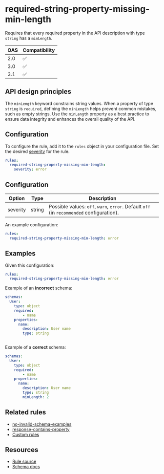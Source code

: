 # required-string-property-missing-min-length

Requires that every required property in the API description with type `string` has a `minLength`. 

|OAS|Compatibility|
|---|---|
|2.0|✅|
|3.0|✅|
|3.1|✅|

## API design principles

The `minLength` keyword constrains string values. When a property of type `string` is `required`, defining the `minLength` helps prevent common mistakes, such as empty strings. Use the `minLength` property as a best practice to ensure data integrity and enhances the overall quality of the API.

## Configuration

To configure the rule, add it to the `rules` object in your configuration file.
Set the desired [severity](/docs/cli/rules.md#severity-settings) for the rule.

```yaml
rules:
  required-string-property-missing-min-length:
    severity: error
```

## Configuration


|Option|Type|Description|
|---|---|---|
|severity|string|Possible values: `off`, `warn`, `error`. Default `off` (in `recommended` configuration). |

An example configuration:

```yaml
rules:
  required-string-property-missing-min-length: error
```

## Examples


Given this configuration:

```yaml
rules:
  required-string-property-missing-min-length: error
```

Example of an **incorrect** schema:

```yaml Bad example
schemas:
  User:
    type: object
    required:
        - name 
    properties:
      name:
        description: User name
        type: string
        
```

Example of a **correct** schema:


```yaml Good example
schemas:
  User:
    type: object
    required:
        - name 
    properties:
      name:
        description: User name
        type: string
        minLength: 2
```

## Related rules

- [no-invalid-schema-examples](./no-invalid-schema-examples.md)
- [response-contains-property](./response-contains-property.md)
- [Custom rules](./configurable-rules.md)

## Resources

- [Rule source](https://github.com/Redocly/redocly-cli/blob/main/packages/core/src/rules/common/required-string-property-missing-min-length.ts)
- [Schema docs](https://redocly.com/docs/openapi-visual-reference/schemas/)
